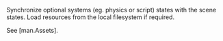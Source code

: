 Synchronize optional systems (eg. physics or script) states with the scene states. Load resources from the local filesystem if required.

See [man.Assets].